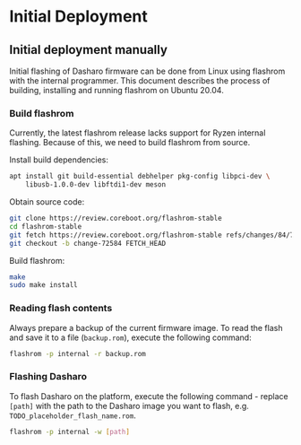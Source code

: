 # Initial Deployment

## Initial deployment manually

Initial flashing of Dasharo firmware can be done from Linux using flashrom with
the internal programmer. This document describes the process of building,
installing and running flashrom on Ubuntu 20.04.

### Build flashrom

Currently, the latest flashrom release lacks support for Ryzen internal flashing.
Because of this, we need to build flashrom from source.

Install build dependencies:

```bash
apt install git build-essential debhelper pkg-config libpci-dev \
	libusb-1.0.0-dev libftdi1-dev meson
```

Obtain source code:

[TODO]: # (currently segfaults in operation on the Asus Pro-WS x570-ACE)

```bash
git clone https://review.coreboot.org/flashrom-stable
cd flashrom-stable
git fetch https://review.coreboot.org/flashrom-stable refs/changes/84/72584/4
git checkout -b change-72584 FETCH_HEAD
```

Build flashrom:

```bash
make
sudo make install
```

### Reading flash contents

Always prepare a backup of the current firmware image. To read the flash
and save it to a file (`backup.rom`), execute the following command:

```bash
flashrom -p internal -r backup.rom
```

### Flashing Dasharo

To flash Dasharo on the platform, execute the following command - replace
`[path]` with the path to the Dasharo image you want to flash, e.g.
`TODO_placeholder_flash_name.rom`.

[TODO]: # (determine actual flash image name)

```bash
flashrom -p internal -w [path]
```
